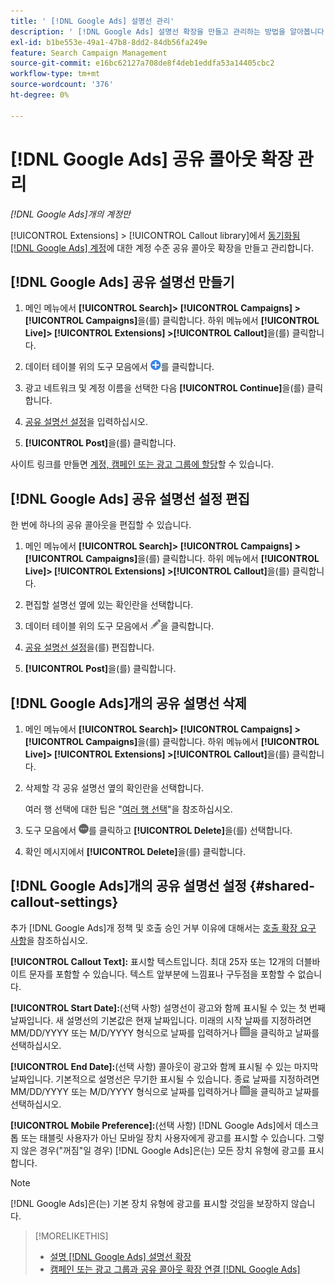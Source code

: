 ```yaml
---
title: ' [!DNL Google Ads] 설명선 관리'
description: ' [!DNL Google Ads] 설명선 확장을 만들고 관리하는 방법을 알아봅니다.'
exl-id: b1be553e-49a1-47b8-8dd2-84db56fa249e
feature: Search Campaign Management
source-git-commit: e16bc62127a708de8f4deb1eddfa53a14405cbc2
workflow-type: tm+mt
source-wordcount: '376'
ht-degree: 0%

---
```


# [!DNL Google Ads] 공유 콜아웃 확장 관리

*[!DNL Google Ads]개의 계정만*

[!UICONTROL Extensions] > [!UICONTROL Callout library]에서 [동기화됨 [!DNL Google Ads] 계정](/help/search-social-commerce/campaign-management/accounts/ad-network-account-about.md)에 대한 계정 수준 공유 콜아웃 확장을 만들고 관리합니다.

## [!DNL Google Ads] 공유 설명선 만들기

1. 메인 메뉴에서 **[!UICONTROL Search]> [!UICONTROL Campaigns] >[!UICONTROL Campaigns]**&#x200B;을(를) 클릭합니다. 하위 메뉴에서 **[!UICONTROL Live]> [!UICONTROL Extensions] >[!UICONTROL Callout]**&#x200B;을(를) 클릭합니다.

1. 데이터 테이블 위의 도구 모음에서 ![만들기](/help/search-social-commerce/assets/add.png "만들기")를 클릭합니다.

1. 광고 네트워크 및 계정 이름을 선택한 다음 **[!UICONTROL Continue]**&#x200B;을(를) 클릭합니다.

1. [공유 설명선 설정](#shared-callout-settings)을 입력하십시오.

1. **[!UICONTROL Post]**&#x200B;을(를) 클릭합니다.

사이트 링크를 만들면 [계정, 캠페인 또는 광고 그룹에 할당](callout-extension-associate.md)할 수 있습니다.

## [!DNL Google Ads] 공유 설명선 설정 편집

한 번에 하나의 공유 콜아웃을 편집할 수 있습니다.

1. 메인 메뉴에서 **[!UICONTROL Search]> [!UICONTROL Campaigns] >[!UICONTROL Campaigns]**&#x200B;을(를) 클릭합니다. 하위 메뉴에서 **[!UICONTROL Live]> [!UICONTROL Extensions] >[!UICONTROL Callout]**&#x200B;을(를) 클릭합니다.

1. 편집할 설명선 옆에 있는 확인란을 선택합니다.

1. 데이터 테이블 위의 도구 모음에서 ![편집](/help/search-social-commerce/assets/edit.png "편집")을 클릭합니다.

1. [공유 설명선 설정](#shared-callout-settings)을(를) 편집합니다.

1. **[!UICONTROL Post]**&#x200B;을(를) 클릭합니다.

## [!DNL Google Ads]개의 공유 설명선 삭제

1. 메인 메뉴에서 **[!UICONTROL Search]> [!UICONTROL Campaigns] >[!UICONTROL Campaigns]**&#x200B;을(를) 클릭합니다. 하위 메뉴에서 **[!UICONTROL Live]> [!UICONTROL Extensions] >[!UICONTROL Callout]**&#x200B;을(를) 클릭합니다.

1. 삭제할 각 공유 설명선 옆의 확인란을 선택합니다.

   여러 행 선택에 대한 팁은 &quot;[여러 행 선택](/help/search-social-commerce/common-tasks/navigation-editing-selection/multiple-rows-select.md)&quot;을 참조하십시오.

1. 도구 모음에서 ![자세히](/help/search-social-commerce/assets/more.png "자세히")를 클릭하고 **[!UICONTROL Delete]**&#x200B;을(를) 선택합니다.

1. 확인 메시지에서 **[!UICONTROL Delete]**&#x200B;을(를) 클릭합니다.

## [!DNL Google Ads]개의 공유 설명선 설정 {#shared-callout-settings}

추가 [!DNL Google Ads]개 정책 및 호출 승인 거부 이유에 대해서는 [호출 확장 요구 사항](https://support.google.com/adspolicy/answer/1054212)을 참조하십시오.

**[!UICONTROL Callout Text]:** 표시할 텍스트입니다. 최대 25자 또는 12개의 더블바이트 문자를 포함할 수 있습니다. 텍스트 앞부분에 느낌표나 구두점을 포함할 수 없습니다.

**[!UICONTROL Start Date]:**(선택 사항) 설명선이 광고와 함께 표시될 수 있는 첫 번째 날짜입니다. 새 설명선의 기본값은 현재 날짜입니다. 미래의 시작 날짜를 지정하려면 MM/DD/YYYY 또는 M/D/YYYY 형식으로 날짜를 입력하거나 ![달력](/help/search-social-commerce/assets/calendar.png "달력")을 클릭하고 날짜를 선택하십시오.

**[!UICONTROL End Date]:**(선택 사항) 콜아웃이 광고와 함께 표시될 수 있는 마지막 날짜입니다. 기본적으로 설명선은 무기한 표시될 수 있습니다. 종료 날짜를 지정하려면 MM/DD/YYYY 또는 M/D/YYYY 형식으로 날짜를 입력하거나 ![달력](/help/search-social-commerce/assets/calendar.png "달력")을 클릭하고 날짜를 선택하십시오.

**[!UICONTROL Mobile Preference]:**(선택 사항) [!DNL Google Ads]에서 데스크톱 또는 태블릿 사용자가 아닌 모바일 장치 사용자에게 광고를 표시할 수 있습니다. 그렇지 않은 경우(&quot;꺼짐&quot;일 경우) [!DNL Google Ads]은(는) 모든 장치 유형에 광고를 표시합니다.

>[!NOTE]
>
>[!DNL Google Ads]은(는) 기본 장치 유형에 광고를 표시할 것임을 보장하지 않습니다.

>[!MORELIKETHIS]
>
>* [설명 [!DNL Google Ads] 설명선 확장](callout-extension-about.md)
>* [캠페인 또는 광고 그룹과 공유 콜아웃 확장 연결 [!DNL Google Ads] ](callout-extension-associate.md)
